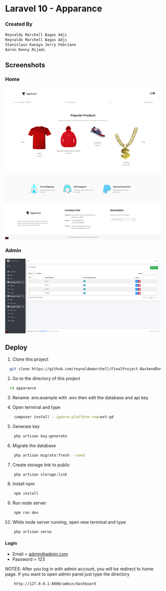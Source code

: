# Laravel 10 - Apparance

### Created By

    Reynaldy Marchell Bagas Adji
    Reynaldo Marchell Bagas Adji
    Stanislaus Kanaya Jerry Febriano
    Aaron Kenny Rijadi

## Screenshots

### Home

![preview img](/previewHome.png)

### Admin

![preview img](/previewAdmin.png)

## Deploy

1. Clone this project

```bash
  git clone https://github.com/reynaldomarchell/FinalProject-BackendDevelopment-2022.git apparance
```

2.  Go to the directory of this project

```bash
  cd apparance
```

3. Rename .env.example with .env then edit the database and api key

4. Open terminal and type

```bash
    composer install --ignore-platform-req=ext-gd
```

5. Generate key

```bash
    php artisan key:generate
```

6. Migrate the database

```bash
    php artisan migrate:fresh --seed
```

7. Create storage link to public

```bash
    php artisan storage:link
```

8. Install npm

```bash
    npm install
```

9. Run node server

```bash
    npm run dev
```

10. While node server running, open new terminal and type

```bash
    php artisan serve
```

#### Login

-   Email = admin@admin.com
-   Password = 123

NOTES: After you log in with admin account, you will be redirect to home page. If you want to open admin panel just type the directory

```bash
    http://127.0.0.1:8000/admin/dashboard
```
